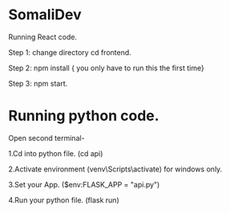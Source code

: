 # SomaliDev

Running React code.

Step 1: change directory cd frontend. 

Step 2: npm install { you only have to run this the first time} 

Step 3: npm start.

# Running python code.

Open second terminal-

1.Cd into python file. (cd api)

2.Activate environment (venv\Scripts\activate) for windows only.

3.Set your App. ($env:FLASK_APP = "api.py")

4.Run your python file. (flask run)
